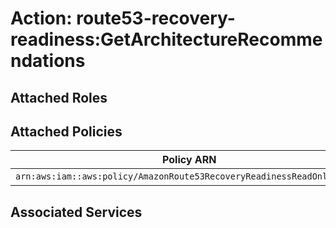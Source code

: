 # Action: route53-recovery-readiness:GetArchitectureRecommendations

## Attached Roles

## Attached Policies

| Policy ARN | Policy Name |
|------------|-------------|
| `arn:aws:iam::aws:policy/AmazonRoute53RecoveryReadinessReadOnlyAccess` | [AmazonRoute53RecoveryReadinessReadOnlyAccess](../policies.md#amazonroute53recoveryreadinessreadonlyaccess) |

## Associated Services

